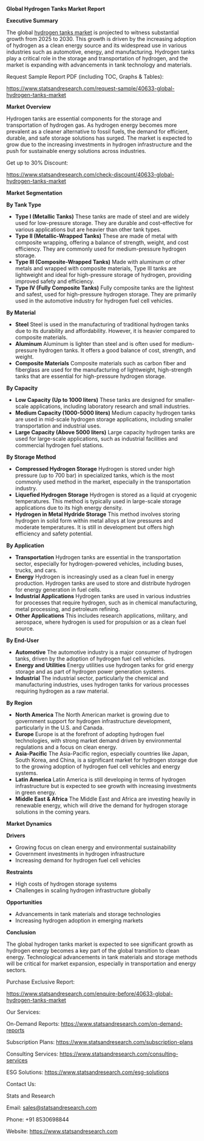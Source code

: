 ﻿**Global Hydrogen Tanks Market Report**

**Executive Summary**

The global [hydrogen tanks market](https://www.statsandresearch.com/report/40633-global-hydrogen-tanks-market) is projected to witness substantial growth from 2025 to 2030. This growth is driven by the increasing adoption of hydrogen as a clean energy source and its widespread use in various industries such as automotive, energy, and manufacturing. Hydrogen tanks play a critical role in the storage and transportation of hydrogen, and the market is expanding with advancements in tank technology and materials.

Request Sample Report PDF (including TOC, Graphs & Tables):

<https://www.statsandresearch.com/request-sample/40633-global-hydrogen-tanks-market>

**Market Overview**

Hydrogen tanks are essential components for the storage and transportation of hydrogen gas. As hydrogen energy becomes more prevalent as a cleaner alternative to fossil fuels, the demand for efficient, durable, and safe storage solutions has surged. The market is expected to grow due to the increasing investments in hydrogen infrastructure and the push for sustainable energy solutions across industries.

Get up to 30% Discount:

<https://www.statsandresearch.com/check-discount/40633-global-hydrogen-tanks-market>

**Market Segmentation**

**By Tank Type**

- **Type I (Metallic Tanks)**
  These tanks are made of steel and are widely used for low-pressure storage. They are durable and cost-effective for various applications but are heavier than other tank types.
- **Type II (Metallic-Wrapped Tanks)**
  These are made of metal with composite wrapping, offering a balance of strength, weight, and cost efficiency. They are commonly used for medium-pressure hydrogen storage.
- **Type III (Composite-Wrapped Tanks)**
  Made with aluminum or other metals and wrapped with composite materials, Type III tanks are lightweight and ideal for high-pressure storage of hydrogen, providing improved safety and efficiency.
- **Type IV (Fully Composite Tanks)**
  Fully composite tanks are the lightest and safest, used for high-pressure hydrogen storage. They are primarily used in the automotive industry for hydrogen fuel cell vehicles.

**By Material**

- **Steel**
  Steel is used in the manufacturing of traditional hydrogen tanks due to its durability and affordability. However, it is heavier compared to composite materials.
- **Aluminum**
  Aluminum is lighter than steel and is often used for medium-pressure hydrogen tanks. It offers a good balance of cost, strength, and weight.
- **Composite Materials**
  Composite materials such as carbon fiber and fiberglass are used for the manufacturing of lightweight, high-strength tanks that are essential for high-pressure hydrogen storage.

**By Capacity**

- **Low Capacity (Up to 1000 liters)**
  These tanks are designed for smaller-scale applications, including laboratory research and small industries.
- **Medium Capacity (1000-5000 liters)**
  Medium capacity hydrogen tanks are used in mid-scale hydrogen storage applications, including smaller transportation and industrial uses.
- **Large Capacity (Above 5000 liters)**
  Large capacity hydrogen tanks are used for large-scale applications, such as industrial facilities and commercial hydrogen fuel stations.

**By Storage Method**

- **Compressed Hydrogen Storage**
  Hydrogen is stored under high pressure (up to 700 bar) in specialized tanks, which is the most commonly used method in the market, especially in the transportation industry.
- **Liquefied Hydrogen Storage**
  Hydrogen is stored as a liquid at cryogenic temperatures. This method is typically used in large-scale storage applications due to its high energy density.
- **Hydrogen in Metal Hydride Storage**
  This method involves storing hydrogen in solid form within metal alloys at low pressures and moderate temperatures. It is still in development but offers high efficiency and safety potential.

**By Application**

- **Transportation**
  Hydrogen tanks are essential in the transportation sector, especially for hydrogen-powered vehicles, including buses, trucks, and cars.
- **Energy**
  Hydrogen is increasingly used as a clean fuel in energy production. Hydrogen tanks are used to store and distribute hydrogen for energy generation in fuel cells.
- **Industrial Applications**
  Hydrogen tanks are used in various industries for processes that require hydrogen, such as in chemical manufacturing, metal processing, and petroleum refining.
- **Other Applications**
  This includes research applications, military, and aerospace, where hydrogen is used for propulsion or as a clean fuel source.

**By End-User**

- **Automotive**
  The automotive industry is a major consumer of hydrogen tanks, driven by the adoption of hydrogen fuel cell vehicles.
- **Energy and Utilities**
  Energy utilities use hydrogen tanks for grid energy storage and as part of hydrogen power generation systems.
- **Industrial**
  The industrial sector, particularly the chemical and manufacturing industries, uses hydrogen tanks for various processes requiring hydrogen as a raw material.

**By Region**

- **North America**
  The North American market is growing due to government support for hydrogen infrastructure development, particularly in the U.S. and Canada.
- **Europe**
  Europe is at the forefront of adopting hydrogen fuel technologies, with strong market demand driven by environmental regulations and a focus on clean energy.
- **Asia-Pacific**
  The Asia-Pacific region, especially countries like Japan, South Korea, and China, is a significant market for hydrogen storage due to the growing adoption of hydrogen fuel cell vehicles and energy systems.
- **Latin America**
  Latin America is still developing in terms of hydrogen infrastructure but is expected to see growth with increasing investments in green energy.
- **Middle East & Africa**
  The Middle East and Africa are investing heavily in renewable energy, which will drive the demand for hydrogen storage solutions in the coming years.

**Market Dynamics**

**Drivers**

- Growing focus on clean energy and environmental sustainability
- Government investments in hydrogen infrastructure
- Increasing demand for hydrogen fuel cell vehicles

**Restraints**

- High costs of hydrogen storage systems
- Challenges in scaling hydrogen infrastructure globally

**Opportunities**

- Advancements in tank materials and storage technologies
- Increasing hydrogen adoption in emerging markets

**Conclusion**

The global hydrogen tanks market is expected to see significant growth as hydrogen energy becomes a key part of the global transition to clean energy. Technological advancements in tank materials and storage methods will be critical for market expansion, especially in transportation and energy sectors.

Purchase Exclusive Report:

<https://www.statsandresearch.com/enquire-before/40633-global-hydrogen-tanks-market>


Our Services:

On-Demand Reports: <https://www.statsandresearch.com/on-demand-reports>

Subscription Plans: <https://www.statsandresearch.com/subscription-plans>

Consulting Services: <https://www.statsandresearch.com/consulting-services>

ESG Solutions: <https://www.statsandresearch.com/esg-solutions>

Contact Us:

Stats and Research

Email: <sales@statsandresearch.com>

Phone: +91 8530698844

Website: <https://www.statsandresearch.com>



